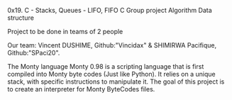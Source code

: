 0x19. C - Stacks, Queues - LIFO, FIFO
C
Group project
Algorithm
Data structure

Project to be done in teams of 2 people 

Our team: Vincent DUSHIME, Github:"Vincidax" & 
          SHIMIRWA Pacifique, Github:"SPaci20".

The Monty language
Monty 0.98 is a scripting language that is first compiled into Monty byte codes (Just like Python).
It relies on a unique stack, with specific instructions to manipulate it.
The goal of this project is to create an interpreter for Monty ByteCodes files.
